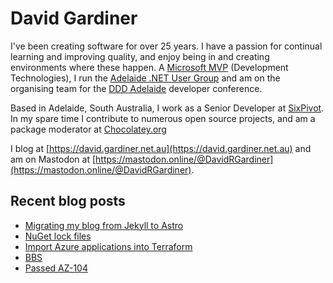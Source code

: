 # David Gardiner

I've been creating software for over 25 years. I have a passion for continual learning and improving quality, and enjoy being in and creating environments where these happen. A [Microsoft MVP](https://mvp.microsoft.com/en-us/PublicProfile/5001655) (Development Technologies), I run the [Adelaide .NET User Group](https://www.adnug.net) and am on the organising team for the [DDD Adelaide](https://www.dddadelaide.com) developer conference.

Based in Adelaide, South Australia, I work as a Senior Developer at [SixPivot](https://www.sixpivot.com.au). In my spare time I contribute to numerous open source projects, and am a package moderator at [Chocolatey.org](https://chocolatey.org)

I blog at [https://david.gardiner.net.au](https://david.gardiner.net.au) and am on Mastodon at [https://mastodon.online/@DavidRGardiner](https://mastodon.online/@DavidRGardiner).

## Recent blog posts

<!--START_SECTION:posts-->
* [Migrating my blog from Jekyll to Astro](https:&#x2F;&#x2F;david.gardiner.net.au&#x2F;2025&#x2F;06&#x2F;migrating-from-jekyll-to-astro)
* [NuGet lock files](https:&#x2F;&#x2F;david.gardiner.net.au&#x2F;2025&#x2F;05&#x2F;nuget-lockfiles)
* [Import Azure applications into Terraform](https:&#x2F;&#x2F;david.gardiner.net.au&#x2F;2025&#x2F;05&#x2F;adelaide-azure)
* [BBS](https:&#x2F;&#x2F;david.gardiner.net.au&#x2F;2025&#x2F;05&#x2F;bbs)
* [Passed AZ-104](https:&#x2F;&#x2F;david.gardiner.net.au&#x2F;2025&#x2F;05&#x2F;az-104)
<!--END_SECTION:posts-->
